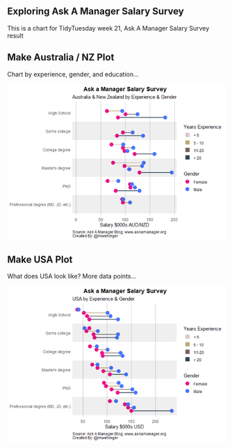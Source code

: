 ## Exploring Ask A Manager Salary Survey

This is a chart for TidyTuesday week 21, Ask A Manager Salary Survey
result

## Make Australia / NZ Plot

Chart by experience, gender, and education…

![](Survey_files/figure-markdown_github/AUS-1.png)

## Make USA Plot

What does USA look like? More data points…

![](Survey_files/figure-markdown_github/USA-1.png)
